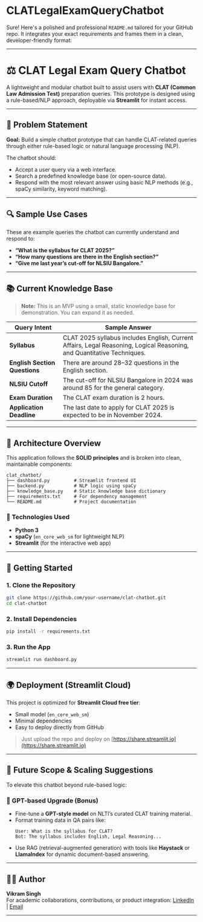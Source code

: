# CLATLegalExamQueryChatbot
Sure! Here's a polished and professional `README.md` tailored for your GitHub repo. It integrates your exact requirements and frames them in a clean, developer-friendly format:

---

# ⚖️ CLAT Legal Exam Query Chatbot

A lightweight and modular chatbot built to assist users with **CLAT (Common Law Admission Test)** preparation queries. This prototype is designed using a rule-based/NLP approach, deployable via **Streamlit** for instant access.

---

## 📌 Problem Statement

**Goal:** Build a simple chatbot prototype that can handle CLAT-related queries through either rule-based logic or natural language processing (NLP).

The chatbot should:
- Accept a user query via a web interface.
- Search a predefined knowledge base (or open-source data).
- Respond with the most relevant answer using basic NLP methods (e.g., spaCy similarity, keyword matching).

---

## 🔍 Sample Use Cases

These are example queries the chatbot can currently understand and respond to:

- **“What is the syllabus for CLAT 2025?”**
- **“How many questions are there in the English section?”**
- **“Give me last year’s cut-off for NLSIU Bangalore.”**

---

## 📚 Current Knowledge Base

> **Note:** This is an MVP using a small, static knowledge base for demonstration. You can expand it as needed.

| Query Intent | Sample Answer |
|--------------|---------------|
| **Syllabus** | CLAT 2025 syllabus includes English, Current Affairs, Legal Reasoning, Logical Reasoning, and Quantitative Techniques. |
| **English Section Questions** | There are around 28–32 questions in the English section. |
| **NLSIU Cutoff** | The cut-off for NLSIU Bangalore in 2024 was around 85 for the general category. |
| **Exam Duration** | The CLAT exam duration is 2 hours. |
| **Application Deadline** | The last date to apply for CLAT 2025 is expected to be in November 2024. |

---

## 🧠 Architecture Overview

This application follows the **SOLID principles** and is broken into clean, maintainable components:

```
clat_chatbot/
├── dashboard.py         # Streamlit frontend UI
├── backend.py           # NLP logic using spaCy
├── knowledge_base.py    # Static knowledge base dictionary
├── requirements.txt     # For dependency management
└── README.md            # Project documentation
```

### 🔧 Technologies Used

- **Python 3**
- **spaCy** (`en_core_web_sm` for lightweight NLP)
- **Streamlit** (for the interactive web app)

---

## 🚀 Getting Started

### 1. Clone the Repository

```bash
git clone https://github.com/your-username/clat-chatbot.git
cd clat-chatbot
```

### 2. Install Dependencies

```bash
pip install -r requirements.txt
```

### 3. Run the App

```bash
streamlit run dashboard.py
```

---

## 🌍 Deployment (Streamlit Cloud)

This project is optimized for **Streamlit Cloud free tier**:
- Small model (`en_core_web_sm`)
- Minimal dependencies
- Easy to deploy directly from GitHub

> Just upload the repo and deploy on [https://share.streamlit.io](https://share.streamlit.io)

---

## 🎯 Future Scope & Scaling Suggestions

To elevate this chatbot beyond rule-based logic:

### 🔁 GPT-based Upgrade (Bonus)
- Fine-tune a **GPT-style model** on NLTI’s curated CLAT training material.
- Format training data in QA pairs like:
  ```
  User: What is the syllabus for CLAT?
  Bot: The syllabus includes English, Legal Reasoning...
  ```
- Use RAG (retrieval-augmented generation) with tools like **Haystack** or **LlamaIndex** for dynamic document-based answering.

---

## 🧑‍💼 Author

**Vikram Singh**  
For academic collaborations, contributions, or product integration: [LinkedIn](#https://www.linkedin.com/in/vikramkumarsingh0/) | [Email](#vikramkumarsingh.kpt@gmail.com)

---
